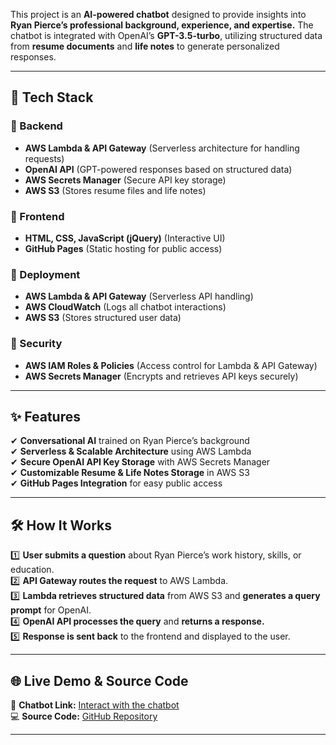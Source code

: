 This project is an **AI-powered chatbot** designed to provide insights into **Ryan Pierce’s professional background, experience, and expertise.** The chatbot is integrated with OpenAI’s **GPT-3.5-turbo**, utilizing structured data from **resume documents** and **life notes** to generate personalized responses.  

---

## **🚀 Tech Stack**  

### **🔹 Backend**
- **AWS Lambda & API Gateway** (Serverless architecture for handling requests)
- **OpenAI API** (GPT-powered responses based on structured data)
- **AWS Secrets Manager** (Secure API key storage)
- **AWS S3** (Stores resume files and life notes)

### **🔹 Frontend**
- **HTML, CSS, JavaScript (jQuery)** (Interactive UI)
- **GitHub Pages** (Static hosting for public access)

### **🔹 Deployment**
- **AWS Lambda & API Gateway** (Serverless API handling)
- **AWS CloudWatch** (Logs all chatbot interactions)
- **AWS S3** (Stores structured user data)

### **🔹 Security**
- **AWS IAM Roles & Policies** (Access control for Lambda & API Gateway)
- **AWS Secrets Manager** (Encrypts and retrieves API keys securely)

---

## **✨ Features**
✔ **Conversational AI** trained on Ryan Pierce’s background  
✔ **Serverless & Scalable Architecture** using AWS Lambda  
✔ **Secure OpenAI API Key Storage** with AWS Secrets Manager  
✔ **Customizable Resume & Life Notes Storage** in AWS S3  
✔ **GitHub Pages Integration** for easy public access  

---

## **🛠 How It Works**
1️⃣ **User submits a question** about Ryan Pierce’s work history, skills, or education.  
2️⃣ **API Gateway routes the request** to AWS Lambda.  
3️⃣ **Lambda retrieves structured data** from AWS S3 and **generates a query prompt** for OpenAI.  
4️⃣ **OpenAI API processes the query** and **returns a response.**  
5️⃣ **Response is sent back** to the frontend and displayed to the user.  

---

## **🌐 Live Demo & Source Code**
🎯 **Chatbot Link:** [Interact with the chatbot](https://ryanpierce.dev/assets/projects/about-me-chat-bot/templates/ask_about_me_chat.html)  
💻 **Source Code:** [GitHub Repository](https://github.com/ryanapierce/ryanapierce.github.io/tree/7bf3353f378c46907483b118f185d6afbeeb55a9/assets/projects/about-me-chat-bot)  

---